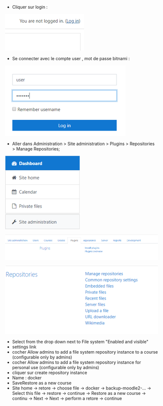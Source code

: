 
- Cliquer sur login :


![login](./images/moodle1.png)

- Se connecter avec le compte user , mot de passe bitnami :


![user](./images/moodle2.png)


- Aller dans Administration > Site administration > Plugins > Repositories > Manage Repositories;

![admin](./images/moodle3.png)

![site_admin](./images/moodle4.png)

![plugin](./images/moodle5.png)


- Select from the drop down next to File system "Enabled and visible"
- settings link
- cocher Allow admins to add a file system repository instance to a course (configurable only by admins)
- cocher Allow admins to add a file system repository instance for personal use (configurable only by admins)
- cliquer sur create repository instance
- Name : docker
- SaveRestore as a new course
- Site home -> retore -> choose file -> docker -> backup-moodle2-... -> Select this file -> restore -> continue -> Restore as a new course -> continu -> Next -> Next -> perform a retore -> continue

